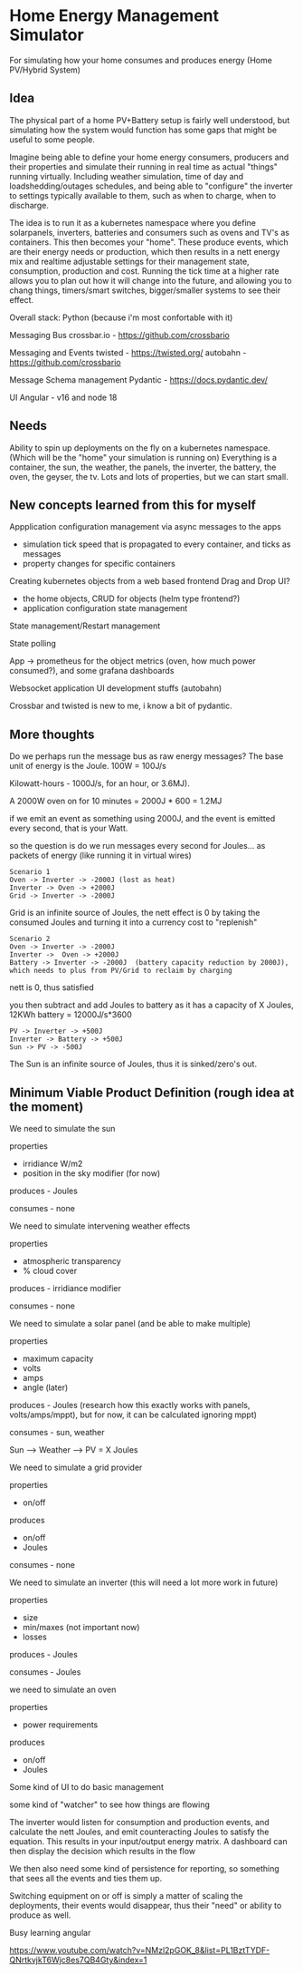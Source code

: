 # Home Energy Management Simulator

For simulating how your home consumes and produces energy (Home PV/Hybrid System)

## Idea

The physical part of a home PV+Battery setup is fairly well understood, but simulating how the system would function has some gaps that might be useful to some people.

Imagine being able to define your home energy consumers, producers and their properties and simulate their running in real time as actual "things" running virtually. Including weather simulation, time of day and loadshedding/outages schedules, and being able to "configure" the inverter to settings typically available to them, such as when to charge, when to discharge.

The idea is to run it as a kubernetes namespace where you define solarpanels, inverters, batteries and consumers such as ovens and TV's as containers. This then becomes your "home". These produce events, which are their energy needs or production, which then results in a nett energy mix and realtime adjustable settings for their management state, consumption, production and cost. Running the tick time at a higher rate allows you to plan out how it will change into the future, and allowing you to chang things, timers/smart switches, bigger/smaller systems to see their effect.

Overall stack: Python (because i'm most confortable with it)

Messaging Bus
crossbar.io - <https://github.com/crossbario>

Messaging and Events
twisted - <https://twisted.org/>
autobahn - <https://github.com/crossbario>

Message Schema management
Pydantic - <https://docs.pydantic.dev/>

UI
Angular - v16 and node 18

## Needs

Ability to spin up deployments on the fly on a kubernetes namespace. (Which will be the "home" your simulation is running on)
Everything is a container, the sun, the weather, the panels, the inverter, the battery, the oven, the geyser, the tv.
Lots and lots of properties, but we can start small.

## New concepts learned from this for myself

Appplication configuration management via async messages to the apps

- simulation tick speed that is propagated to every container, and ticks as messages
- property changes for specific containers

Creating kubernetes objects from a web based frontend
Drag and Drop UI?

- the home objects, CRUD for objects (helm type frontend?)
- application configuration state management

State management/Restart management

State polling

App -> prometheus for the object metrics (oven, how much power consumed?), and some grafana dashboards

Websocket application UI development stuffs (autobahn)

Crossbar and twisted is new to me, i know a bit of pydantic.

## More thoughts

Do we perhaps run the message bus as raw energy messages? The base unit of energy is the Joule. 100W = 100J/s

Kilowatt-hours - 1000J/s, for an hour, or 3.6MJ).

A 2000W oven on for 10 minutes = 2000J * 600 = 1.2MJ

if we emit an event as something using 2000J, and the event is emitted every second, that is your Watt.

so the question is do we run messages every second for Joules... as packets of energy (like running it in virtual wires)

```plain
Scenario 1
Oven -> Inverter -> -2000J (lost as heat)
Inverter -> Oven -> +2000J
Grid -> Inverter -> -2000J
```

Grid is an infinite source of Joules, the nett effect is 0 by taking the consumed Joules and turning it into a currency cost to "replenish"

```plain
Scenario 2
Oven -> Inverter -> -2000J
Inverter ->  Oven -> +2000J
Battery -> Inverter -> -2000J  (battery capacity reduction by 2000J), which needs to plus from PV/Grid to reclaim by charging
```

nett is 0, thus satisfied

you then subtract and add Joules to battery as it has a capacity of X Joules, 12KWh battery = 12000J/s*3600

```plain
PV -> Inverter -> +500J
Inverter -> Battery -> +500J
Sun -> PV -> -500J
```

The Sun is an infinite source of Joules, thus it is sinked/zero's out.

## Minimum Viable Product Definition (rough idea at the moment)

We need to simulate the sun

properties

- irridiance W/m2
- position in the sky modifier (for now)

produces - Joules

consumes - none

We need to simulate intervening weather effects

properties

- atmospheric transparency
- % cloud cover

produces - irridiance modifier

consumes - none

We need to simulate a solar panel (and be able to make multiple)

properties

- maximum capacity
- volts
- amps
- angle (later)

produces - Joules (research how this exactly works with panels, volts/amps/mppt), but for now, it can be calculated ignoring mppt)

consumes - sun, weather

Sun --> Weather --> PV = X Joules

We need to simulate a grid provider

properties

- on/off

produces

- on/off
- Joules

consumes - none

We need to simulate an inverter (this will need a lot more work in future)

properties

- size
- min/maxes (not important now)
- losses

produces - Joules

consumes - Joules

we need to simulate an oven

properties

- power requirements

produces

- on/off
- Joules

Some kind of UI to do basic management

some kind of "watcher" to see how things are flowing

The inverter would listen for consumption and production events, and calculate the nett Joules, and emit counteracting Joules to satisfy the equation. This results in your input/output energy matrix. A dashboard can then display the decision which results in the flow

We then also need some kind of persistence for reporting, so something that sees all the events and ties them up.

Switching equipment on or off is simply a matter of scaling the deployments, their events would disappear, thus their "need" or ability to produce as well.

Busy learning angular

https://www.youtube.com/watch?v=NMzl2pGOK_8&list=PL1BztTYDF-QNrtkvjkT6Wjc8es7QB4Gty&index=1
